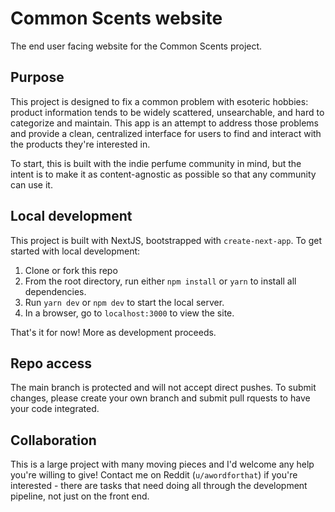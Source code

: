 # Common Scents website
The end user facing website for the Common Scents project.

## Purpose
This project is designed to fix a common problem with esoteric hobbies: product information tends to be widely scattered, unsearchable, and hard to categorize and maintain. This app is an attempt to address those problems and provide a clean, centralized interface for users to find and interact with the products they're interested in.

To start, this is built with the indie perfume community in mind, but the intent is to make it as content-agnostic as possible so that any community can use it.

## Local development
This project is built with NextJS, bootstrapped with `create-next-app`. To get started with local development:
1. Clone or fork this repo
2. From the root directory, run either `npm install` or `yarn` to install all dependencies.
3. Run `yarn dev` or `npm dev` to start the local server.
4. In a browser, go to `localhost:3000` to view the site.

That's it for now! More as development proceeds.

## Repo access
The main branch is protected and will not accept direct pushes. To submit changes, please create your own branch and submit pull rquests to have your code integrated.

## Collaboration
This is a large project with many moving pieces and I'd welcome any help you're willing to give! Contact me on Reddit (`u/awordforthat`) if you're interested - there are tasks that need doing all through the development pipeline, not just on the front end. 
